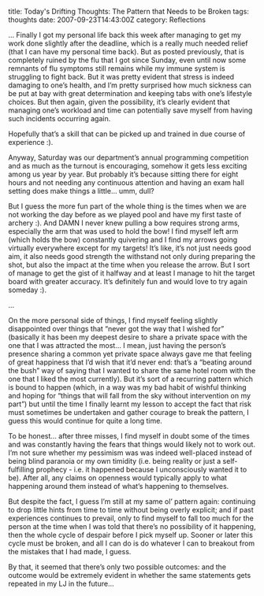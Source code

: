 title: Today's Drifting Thoughts: The Pattern that Needs to be Broken
tags: thoughts
date: 2007-09-23T14:43:00Z
category: Reflections

… Finally I got my personal life back this week after managing to get my work done slightly after the deadline, which is a really much needed relief (that I can have my personal time back). But as posted previously, that is completely ruined by the flu that I got since Sunday, even until now some remnants of flu symptoms still remains while my immune system is struggling to fight back. But it was pretty evident that stress is indeed damaging to one’s health, and I’m pretty surprised how much sickness can be put at bay with great determination and keeping tabs with one’s lifestyle choices. But then again, given the possibility, it’s clearly evident that managing one’s workload and time can potentially save myself from having such incidents occurring again.

Hopefully that’s a skill that can be picked up and trained in due course of experience :).

Anyway, Saturday was our department’s annual programming competition and as much as the turnout is encouraging, somehow it gets less exciting among us year by year. But probably it’s because sitting there for eight hours and not needing any continuous attention and having an exam hall setting does make things a little… umm, dull?

But I guess the more fun part of the whole thing is the times when we are not working the day before as we played pool and have my first taste of archery :). And DAMN I never knew pulling a bow requires strong arms, especially the arm that was used to hold the bow! I find myself left arm (which holds the bow) constantly quivering and I find my arrows going virtually everywhere except for my targets! It’s like, it’s not just needs good aim, it also needs good strength the withstand not only during preparing the shot, but also the impact at the time when you release the arrow. But I sort of manage to get the gist of it halfway and at least I manage to hit the target board with greater accuracy. It’s definitely fun and would love to try again someday :).

…

On the more personal side of things, I find myself feeling slightly disappointed over things that “never got the way that I wished for” (basically it has been my deepest desire to share a private space with the one that I was attracted the most… I mean, just having the person’s presence sharing a common yet private space always gave me that feeling of great happiness that I’d wish that it’d never end: that’s a “beating around the bush” way of saying that I wanted to share the same hotel room with the one that I liked the most currently). But it’s sort of a recurring pattern which is bound to happen (which, in a way was my bad habit of wishful thinking and hoping for “things that will fall from the sky without intervention on my part”) but until the time I finally learnt my lesson to accept the fact that risk must sometimes be undertaken and gather courage to break the pattern, I guess this would continue for quite a long time.

To be honest… after three misses, I find myself in doubt some of the times and was constantly having the fears that things would likely not to work out. I’m not sure whether my pessimism was was indeed well-placed instead of being blind paranoia or my own timidity (i.e. being reality or just a self-fulfilling prophecy - i.e. it happened because I unconsciously wanted it to be). After all, any claims on openness would typically apply to what happening around them instead of what’s happening to themselves.

But despite the fact, I guess I’m still at my same ol’ pattern again: continuing to drop little hints from time to time without being overly explicit; and if past experiences continues to prevail, only to find myself to fall too much for the person at the time when I was told that there’s no possibility of it happening, then the whole cycle of despair before I pick myself up. Sooner or later this cycle must be broken, and all I can do is do whatever I can to breakout from the mistakes that I had made, I guess.

By that, it seemed that there’s only two possible outcomes: and the outcome would be extremely evident in whether the same statements gets repeated in my LJ in the future…
